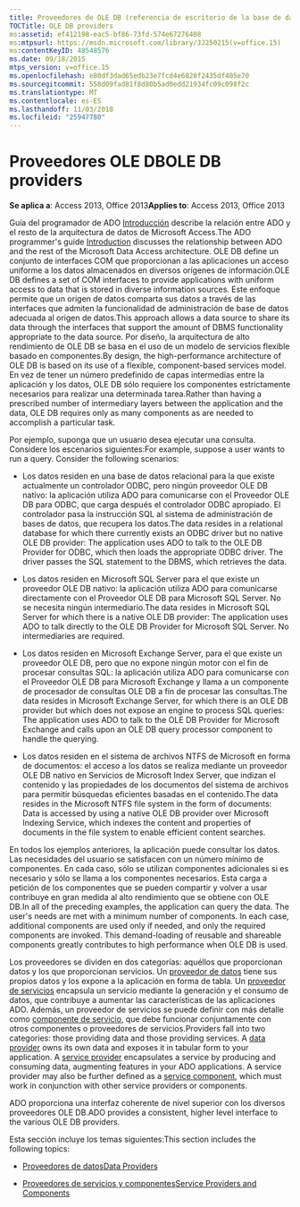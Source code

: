 ```yaml
---
title: Proveedores de OLE DB (referencia de escritorio de la base de datos de Access)
TOCTitle: OLE DB providers
ms:assetid: ef412198-eac5-bf86-73fd-574e67276408
ms:mtpsurl: https://msdn.microsoft.com/library/JJ250215(v=office.15)
ms:contentKeyID: 48548576
ms.date: 09/18/2015
mtps_version: v=office.15
ms.openlocfilehash: e80df3dad65edb23e7fcd4e6828f2435df405e70
ms.sourcegitcommit: 558d09fad81f8d80b5ad0edd21934fc09c098f2c
ms.translationtype: MT
ms.contentlocale: es-ES
ms.lasthandoff: 11/03/2018
ms.locfileid: "25947780"
---
```

# <a name="ole-db-providers"></a><span data-ttu-id="8ffa2-102">Proveedores OLE DB</span><span class="sxs-lookup"><span data-stu-id="8ffa2-102">OLE DB providers</span></span>


<span data-ttu-id="8ffa2-103">**Se aplica a**: Access 2013, Office 2013</span><span class="sxs-lookup"><span data-stu-id="8ffa2-103">**Applies to**: Access 2013, Office 2013</span></span>

<span data-ttu-id="8ffa2-104">Guía del programador de ADO [Introducción](introduction-to-ado-programming.md) describe la relación entre ADO y el resto de la arquitectura de datos de Microsoft Access.</span><span class="sxs-lookup"><span data-stu-id="8ffa2-104">The ADO programmer's guide [Introduction](introduction-to-ado-programming.md) discusses the relationship between ADO and the rest of the Microsoft Data Access architecture.</span></span> <span data-ttu-id="8ffa2-105">OLE DB define un conjunto de interfaces COM que proporcionan a las aplicaciones un acceso uniforme a los datos almacenados en diversos orígenes de información.</span><span class="sxs-lookup"><span data-stu-id="8ffa2-105">OLE DB defines a set of COM interfaces to provide applications with uniform access to data that is stored in diverse information sources.</span></span> <span data-ttu-id="8ffa2-106">Este enfoque permite que un origen de datos comparta sus datos a través de las interfaces que admiten la funcionalidad de administración de base de datos adecuada al origen de datos.</span><span class="sxs-lookup"><span data-stu-id="8ffa2-106">This approach allows a data source to share its data through the interfaces that support the amount of DBMS functionality appropriate to the data source.</span></span> <span data-ttu-id="8ffa2-107">Por diseño, la arquitectura de alto rendimiento de OLE DB se basa en el uso de un modelo de servicios flexible basado en componentes.</span><span class="sxs-lookup"><span data-stu-id="8ffa2-107">By design, the high-performance architecture of OLE DB is based on its use of a flexible, component-based services model.</span></span> <span data-ttu-id="8ffa2-108">En vez de tener un número predefinido de capas intermedias entre la aplicación y los datos, OLE DB sólo requiere los componentes estrictamente necesarios para realizar una determinada tarea.</span><span class="sxs-lookup"><span data-stu-id="8ffa2-108">Rather than having a prescribed number of intermediary layers between the application and the data, OLE DB requires only as many components as are needed to accomplish a particular task.</span></span>

<span data-ttu-id="8ffa2-p102">Por ejemplo, suponga que un usuario desea ejecutar una consulta. Considere los escenarios siguientes:</span><span class="sxs-lookup"><span data-stu-id="8ffa2-p102">For example, suppose a user wants to run a query. Consider the following scenarios:</span></span>

  - <span data-ttu-id="8ffa2-p103">Los datos residen en una base de datos relacional para la que existe actualmente un controlador ODBC, pero ningún proveedor OLE DB nativo: la aplicación utiliza ADO para comunicarse con el Proveedor OLE DB para ODBC, que carga después el controlador ODBC apropiado. El controlador pasa la instrucción SQL al sistema de administración de bases de datos, que recupera los datos.</span><span class="sxs-lookup"><span data-stu-id="8ffa2-p103">The data resides in a relational database for which there currently exists an ODBC driver but no native OLE DB provider: The application uses ADO to talk to the OLE DB Provider for ODBC, which then loads the appropriate ODBC driver. The driver passes the SQL statement to the DBMS, which retrieves the data.</span></span>

  - <span data-ttu-id="8ffa2-p104">Los datos residen en Microsoft SQL Server para el que existe un proveedor OLE DB nativo: la aplicación utiliza ADO para comunicarse directamente con el Proveedor OLE DB para Microsoft SQL Server. No se necesita ningún intermediario.</span><span class="sxs-lookup"><span data-stu-id="8ffa2-p104">The data resides in Microsoft SQL Server for which there is a native OLE DB provider: The application uses ADO to talk directly to the OLE DB Provider for Microsoft SQL Server. No intermediaries are required.</span></span>

  - <span data-ttu-id="8ffa2-115">Los datos residen en Microsoft Exchange Server, para el que existe un proveedor OLE DB, pero que no expone ningún motor con el fin de procesar consultas SQL: la aplicación utiliza ADO para comunicarse con el Proveedor OLE DB para Microsoft Exchange y llama a un componente de procesador de consultas OLE DB a fin de procesar las consultas.</span><span class="sxs-lookup"><span data-stu-id="8ffa2-115">The data resides in Microsoft Exchange Server, for which there is an OLE DB provider but which does not expose an engine to process SQL queries: The application uses ADO to talk to the OLE DB Provider for Microsoft Exchange and calls upon an OLE DB query processor component to handle the querying.</span></span>

  - <span data-ttu-id="8ffa2-116">Los datos residen en el sistema de archivos NTFS de Microsoft en forma de documentos: el acceso a los datos se realiza mediante un proveedor OLE DB nativo en Servicios de Microsoft Index Server, que indizan el contenido y las propiedades de los documentos del sistema de archivos para permitir búsquedas eficientes basadas en el contenido.</span><span class="sxs-lookup"><span data-stu-id="8ffa2-116">The data resides in the Microsoft NTFS file system in the form of documents: Data is accessed by using a native OLE DB provider over Microsoft Indexing Service, which indexes the content and properties of documents in the file system to enable efficient content searches.</span></span>

<span data-ttu-id="8ffa2-p105">En todos los ejemplos anteriores, la aplicación puede consultar los datos. Las necesidades del usuario se satisfacen con un número mínimo de componentes. En cada caso, sólo se utilizan componentes adicionales si es necesario y sólo se llama a los componentes necesarios. Esta carga a petición de los componentes que se pueden compartir y volver a usar contribuye en gran medida al alto rendimiento que se obtiene con OLE DB.</span><span class="sxs-lookup"><span data-stu-id="8ffa2-p105">In all of the preceding examples, the application can query the data. The user's needs are met with a minimum number of components. In each case, additional components are used only if needed, and only the required components are invoked. This demand-loading of reusable and shareable components greatly contributes to high performance when OLE DB is used.</span></span>

<span data-ttu-id="8ffa2-p106">Los proveedores se dividen en dos categorías: aquéllos que proporcionan datos y los que proporcionan servicios. Un [proveedor de datos](data-providers.md) tiene sus propios datos y los expone a la aplicación en forma de tabla. Un [proveedor de servicios](service-providers-and-components.md) encapsula un servicio mediante la generación y el consumo de datos, que contribuye a aumentar las características de las aplicaciones ADO. Además, un proveedor de servicios se puede definir con más detalle como [componente de servicio](service-providers-and-components.md), que debe funcionar conjuntamente con otros componentes o proveedores de servicios.</span><span class="sxs-lookup"><span data-stu-id="8ffa2-p106">Providers fall into two categories: those providing data and those providing services. A [data provider](data-providers.md) owns its own data and exposes it in tabular form to your application. A [service provider](service-providers-and-components.md) encapsulates a service by producing and consuming data, augmenting features in your ADO applications. A service provider may also be further defined as a [service component](service-providers-and-components.md), which must work in conjunction with other service providers or components.</span></span>

<span data-ttu-id="8ffa2-125">ADO proporciona una interfaz coherente de nivel superior con los diversos proveedores OLE DB.</span><span class="sxs-lookup"><span data-stu-id="8ffa2-125">ADO provides a consistent, higher level interface to the various OLE DB providers.</span></span>

<span data-ttu-id="8ffa2-126">Esta sección incluye los temas siguientes:</span><span class="sxs-lookup"><span data-stu-id="8ffa2-126">This section includes the following topics:</span></span>

- [<span data-ttu-id="8ffa2-127">Proveedores de datos</span><span class="sxs-lookup"><span data-stu-id="8ffa2-127">Data Providers</span></span>](data-providers.md)

- [<span data-ttu-id="8ffa2-128">Proveedores de servicios y componentes</span><span class="sxs-lookup"><span data-stu-id="8ffa2-128">Service Providers and Components</span></span>](service-providers-and-components.md)
